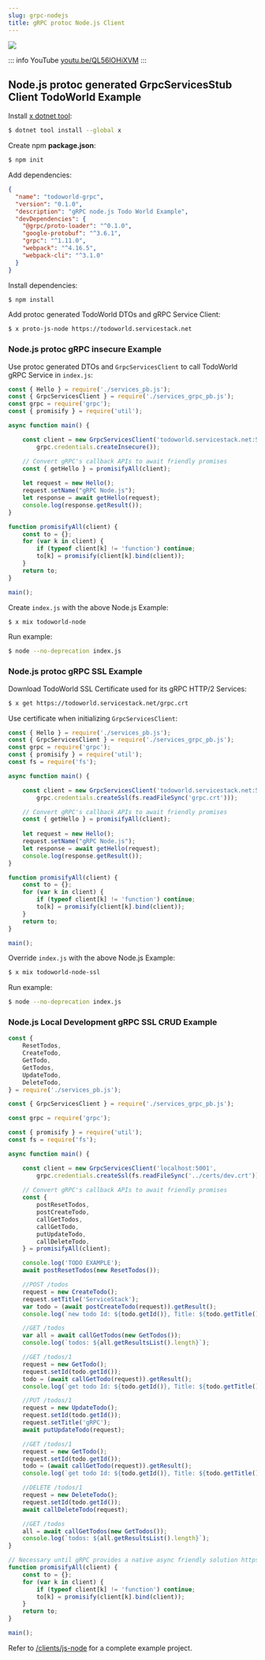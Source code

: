 ```yaml
---
slug: grpc-nodejs
title: gRPC protoc Node.js Client
---
```


[![](/img/pages/grpc/nodejs.png)](https://youtu.be/QL56lOHiXVM)

::: info YouTube
[youtu.be/QL56lOHiXVM](https://youtu.be/QL56lOHiXVM)
:::

## Node.js protoc generated GrpcServicesStub Client TodoWorld Example

Install [x dotnet tool](/dotnet-tool):
    
```bash
$ dotnet tool install --global x 
```

Create npm **package.json**:

```bash
$ npm init
```
    
Add dependencies:

```json
{
  "name": "todoworld-grpc",
  "version": "0.1.0",
  "description": "gRPC node.js Todo World Example",
  "devDependencies": {
    "@grpc/proto-loader": "^0.1.0",
    "google-protobuf": "^3.6.1",
    "grpc": "^1.11.0",
    "webpack": "^4.16.5",
    "webpack-cli": "^3.1.0"
  }
}
```

Install dependencies:

```bash
$ npm install
```

Add protoc generated TodoWorld DTOs and gRPC Service Client:

```bash
$ x proto-js-node https://todoworld.servicestack.net
```

### Node.js protoc gRPC insecure Example

Use protoc generated DTOs and `GrpcServicesClient` to call TodoWorld gRPC Service in `index.js`:

```js
const { Hello } = require('./services_pb.js');
const { GrpcServicesClient } = require('./services_grpc_pb.js');
const grpc = require('grpc');
const { promisify } = require('util');

async function main() {

    const client = new GrpcServicesClient('todoworld.servicestack.net:5054', 
        grpc.credentials.createInsecure());

    // Convert gRPC's callback APIs to await friendly promises
    const { getHello } = promisifyAll(client);
    
    let request = new Hello();
    request.setName("gRPC Node.js");
    let response = await getHello(request);
    console.log(response.getResult());
}

function promisifyAll(client) {
    const to = {};
    for (var k in client) {
        if (typeof client[k] != 'function') continue;
        to[k] = promisify(client[k].bind(client));
    }
    return to;
}

main();
```

Create `index.js` with the above Node.js Example: 

```bash
$ x mix todoworld-node
```

Run example:

```bash
$ node --no-deprecation index.js
```

### Node.js protoc gRPC SSL Example

Download TodoWorld SSL Certificate used for its gRPC HTTP/2 Services:

```bash
$ x get https://todoworld.servicestack.net/grpc.crt 
```

Use certificate when initializing `GrpcServicesClient`:

```js
const { Hello } = require('./services_pb.js');
const { GrpcServicesClient } = require('./services_grpc_pb.js');
const grpc = require('grpc');
const { promisify } = require('util');
const fs = require('fs');

async function main() {

    const client = new GrpcServicesClient('todoworld.servicestack.net:50051', 
        grpc.credentials.createSsl(fs.readFileSync('grpc.crt')));

    // Convert gRPC's callback APIs to await friendly promises
    const { getHello } = promisifyAll(client);
    
    let request = new Hello();
    request.setName("gRPC Node.js");
    let response = await getHello(request);
    console.log(response.getResult());
}

function promisifyAll(client) {
    const to = {};
    for (var k in client) {
        if (typeof client[k] != 'function') continue;
        to[k] = promisify(client[k].bind(client));
    }
    return to;
}

main();
```

Override `index.js` with the above Node.js Example: 

```bash
$ x mix todoworld-node-ssl
```

Run example:

```bash
$ node --no-deprecation index.js
```

### Node.js Local Development gRPC SSL CRUD Example

```js
const { 
    ResetTodos,
    CreateTodo,
    GetTodo,
    GetTodos,
    UpdateTodo,
    DeleteTodo,
} = require('./services_pb.js');

const { GrpcServicesClient } = require('./services_grpc_pb.js');

const grpc = require('grpc');

const { promisify } = require('util');
const fs = require('fs');

async function main() {

    const client = new GrpcServicesClient('localhost:5001', 
        grpc.credentials.createSsl(fs.readFileSync('../certs/dev.crt')));
    
    // Convert gRPC's callback APIs to await friendly promises
    const { 
        postResetTodos,
        postCreateTodo,
        callGetTodos,
        callGetTodo,
        putUpdateTodo,
        callDeleteTodo,
    } = promisifyAll(client);

    console.log('TODO EXAMPLE');
    await postResetTodos(new ResetTodos());

    //POST /todos
    request = new CreateTodo();
    request.setTitle('ServiceStack');
    var todo = (await postCreateTodo(request)).getResult();
    console.log(`new todo Id: ${todo.getId()}, Title: ${todo.getTitle()}`);

    //GET /todos
    var all = await callGetTodos(new GetTodos());
    console.log(`todos: ${all.getResultsList().length}`);

    //GET /todos/1
    request = new GetTodo();
    request.setId(todo.getId());
    todo = (await callGetTodo(request)).getResult();
    console.log(`get todo Id: ${todo.getId()}, Title: ${todo.getTitle()}`);

    //PUT /todos/1
    request = new UpdateTodo();
    request.setId(todo.getId());
    request.setTitle('gRPC');
    await putUpdateTodo(request);

    //GET /todos/1
    request = new GetTodo();
    request.setId(todo.getId());
    todo = (await callGetTodo(request)).getResult();
    console.log(`get todo Id: ${todo.getId()}, Title: ${todo.getTitle()}`);

    //DELETE /todos/1
    request = new DeleteTodo();
    request.setId(todo.getId());
    await callDeleteTodo(request);

    //GET /todos
    all = await callGetTodos(new GetTodos());
    console.log(`todos: ${all.getResultsList().length}`);
}

// Necessary until gRPC provides a native async friendly solution https://github.com/grpc/grpc-node/issues/54
function promisifyAll(client) {
    const to = {};
    for (var k in client) {
        if (typeof client[k] != 'function') continue;
        to[k] = promisify(client[k].bind(client));
    }
    return to;
}

main();
```

Refer to [/clients/js-node](https://github.com/NetCoreApps/todo-world/tree/master/clients/js-node)
for a complete example project.
